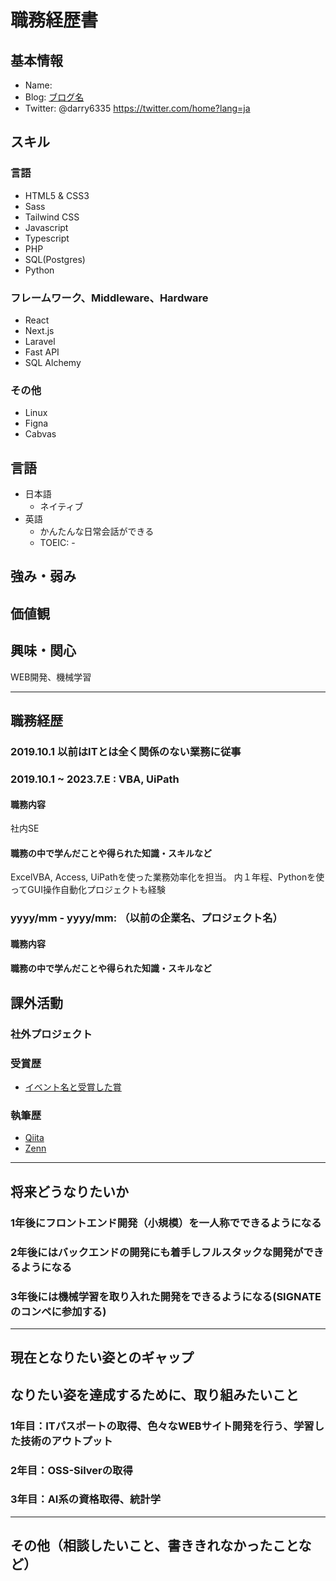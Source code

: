 # 職務経歴書

## 基本情報
- Name:
- Blog: [ブログ名](URL)
- Twitter: @darry6335 https://twitter.com/home?lang=ja

## スキル
### 言語

- HTML5 & CSS3
- Sass
- Tailwind CSS
- Javascript
- Typescript
- PHP
- SQL(Postgres)
- Python
  
### フレームワーク、Middleware、Hardware
- React
- Next.js
- Laravel
- Fast API
- SQL Alchemy

### その他
- Linux
- Figna
- Cabvas

## 言語

- 日本語
  - ネイティブ
- 英語
  - かんたんな日常会話ができる
  - TOEIC: -

## 強み・弱み

## 価値観

## 興味・関心
WEB開発、機械学習

---
## 職務経歴
### 2019.10.1 以前はITとは全く関係のない業務に従事
### 2019.10.1 ~ 2023.7.E : VBA, UiPath
#### 職務内容
社内SE
#### 職務の中で学んだことや得られた知識・スキルなど
ExcelVBA, Access, UiPathを使った業務効率化を担当。
内１年程、Pythonを使ってGUI操作自動化プロジェクトも経験

### yyyy/mm - yyyy/mm: （以前の企業名、プロジェクト名）
#### 職務内容
#### 職務の中で学んだことや得られた知識・スキルなど

## 課外活動

### 社外プロジェクト

### 受賞歴
- [イベント名と受賞した賞](イベントのランディングページのリンクや、結果がわかる記事など)

### 執筆歴
- [Qiita](https://qiita.com/TA6335)
- [Zenn](https://zenn.dev/tosaka1851)

---

## 将来どうなりたいか
### 1年後にフロントエンド開発（小規模）を一人称でできるようになる
### 2年後にはバックエンドの開発にも着手しフルスタックな開発ができるようになる
### 3年後には機械学習を取り入れた開発をできるようになる(SIGNATEのコンペに参加する)

---
## 現在となりたい姿とのギャップ

## なりたい姿を達成するために、取り組みたいこと
### 1年目：ITパスポートの取得、色々なWEBサイト開発を行う、学習した技術のアウトプット
### 2年目：OSS-Silverの取得
### 3年目：AI系の資格取得、統計学

---
## その他（相談したいこと、書ききれなかったことなど）


